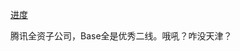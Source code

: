 [进度](https://app-tc.mokahr.com/campus-recruitment/csig/20001#/candidateHome/applications)

腾讯全资子公司，Base全是优秀二线。哦吼？咋没天津？
